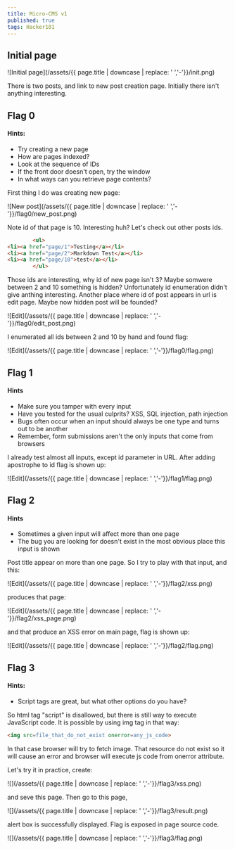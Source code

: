 ```yaml
---
title: Micro-CMS v1
published: true
tags: Hacker101
---
```


## Initial page

![Initial page](/assets/{{ page.title | downcase | replace: ' ','-'}}/init.png) 

There is two posts, and link to new post creation page. Initially there isn't anything interesting.

## Flag 0

#### Hints:

* Try creating a new page
* How are pages indexed?
* Look at the sequence of IDs
* If the front door doesn't open, try the window
* In what ways can you retrieve page contents?

First thing I do was creating new page:

![New post](/assets/{{ page.title | downcase | replace: ' ','-'}}/flag0/new_post.png)

Note id of that page is 10. Interesting huh? Let's check out other posts ids.

```html
		<ul>
<li><a href="page/1">Testing</a></li>
<li><a href="page/2">Markdown Test</a></li>
<li><a href="page/10">test</a></li>
		</ul>
```

Those ids are interesting, why id of new page isn't 3? Maybe somwere between 2 and 10 something is hidden? Unfortunately id enumeration didn't give anthing interesting. Another place where id of post appears in url is edit page. Maybe now hidden post will be founded? 

![Edit](/assets/{{ page.title | downcase | replace: ' ','-'}}/flag0/edit_post.png) 

I enumerated all ids between 2 and 10 by hand and found flag:

![Edit](/assets/{{ page.title | downcase | replace: ' ','-'}}/flag0/flag.png) 

## Flag 1

#### Hints

* Make sure you tamper with every input
* Have you tested for the usual culprits? XSS, SQL injection, path injection
* Bugs often occur when an input should always be one type and turns out to be another
* Remember, form submissions aren't the only inputs that come from browsers

I already test almost all inputs, except id parameter in URL. After adding apostrophe to id flag is shown up:

![Edit](/assets/{{ page.title | downcase | replace: ' ','-'}}/flag1/flag.png) 

## Flag 2

#### Hints

* Sometimes a given input will affect more than one page
* The bug you are looking for doesn't exist in the most obvious place this input is shown

Post title appear on more than one page. So I try to play with that input, and this:

![Edit](/assets/{{ page.title | downcase | replace: ' ','-'}}/flag2/xss.png) 

produces that page:

![Edit](/assets/{{ page.title | downcase | replace: ' ','-'}}/flag2/xss_page.png) 

and that produce an XSS error on main page, flag is shown up:

![Edit](/assets/{{ page.title | downcase | replace: ' ','-'}}/flag2/flag.png) 


## Flag 3

#### Hints:

* Script tags are great, but what other options do you have?

So html tag "script" is disallowed, but there is still way to execute JavaScript code. It is possible by using img tag in that way:

```html
<img src=file_that_do_not_exist onerror=any_js_code>
```
In that case browser will try to fetch image. That resource do not exist so it will cause an error and browser will execute js code from onerror attribute.

Let's try it in practice, create: 

![](/assets/{{ page.title | downcase | replace: ' ','-'}}/flag3/xss.png)

and seve this page. Then go to this page, 

![](/assets/{{ page.title | downcase | replace: ' ','-'}}/flag3/result.png)

alert box is successfully displayed. Flag is exposed in page source code.

![](/assets/{{ page.title | downcase | replace: ' ','-'}}/flag3/flag.png)